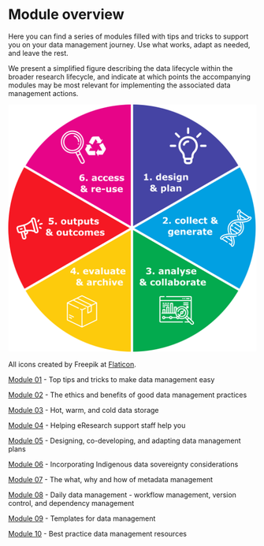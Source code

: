 # Module overview

Here you can find a series of modules filled with tips and tricks to support you on your data management journey. Use what works, adapt as needed, and leave the rest. 

We present a simplified figure describing the data lifecycle within the broader research lifecycle, and indicate at which points the accompanying modules may be most relevant for implementing the associated data management actions. 

![The data lifecycle](../figures/research-lifecycle-v3.png)

All icons created by Freepik at <a href="https://www.flaticon.com/free-icons/">Flaticon</a>.

[Module 01](https://genomicsaotearoa.github.io/data-management-resources/modules/module01/) - Top tips and tricks to make data management easy

[Module 02](https://genomicsaotearoa.github.io/data-management-resources/modules/module02/) - The ethics and benefits of good data management practices

[Module 03](https://genomicsaotearoa.github.io/data-management-resources/modules/module03/) - Hot, warm, and cold data storage

[Module 04](https://genomicsaotearoa.github.io/data-management-resources/modules/module04/) - Helping eResearch support staff help you

[Module 05](https://genomicsaotearoa.github.io/data-management-resources/modules/module05/) - Designing, co-developing, and adapting data management plans

[Module 06](https://genomicsaotearoa.github.io/data-management-resources/modules/module06/) - Incorporating Indigenous data sovereignty considerations

[Module 07](https://genomicsaotearoa.github.io/data-management-resources/modules/module07/) - The what, why and how of metadata management

[Module 08](https://genomicsaotearoa.github.io/data-management-resources/modules/module08/) - Daily data management - workflow management, version control, and dependency management 

[Module 09](https://genomicsaotearoa.github.io/data-management-resources/modules/module09/) - Templates for data management

[Module 10](https://genomicsaotearoa.github.io/data-management-resources/modules/module10/) - Best practice data management resources
